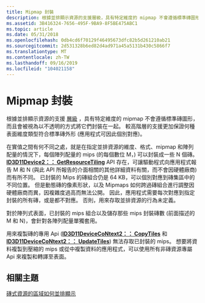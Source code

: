 ```yaml
---
title: Mipmap 封裝
description: 根據並排顯示資源的支援層級，具有特定維度的 mipmap 不會遵循標準磚圖形，而且會被視為以不透明的方式將它們封裝在一起。
ms.assetid: 3B416324-7656-495F-9BA9-8F5BE475ABC1
ms.topic: article
ms.date: 05/31/2018
ms.openlocfilehash: 0db4cd6f70129f46495673dfc82b5d261210ab21
ms.sourcegitcommit: 2d531328b6ed82d4ad971a45a5131b430c5866f7
ms.translationtype: MT
ms.contentlocale: zh-TW
ms.lasthandoff: 09/16/2019
ms.locfileid: "104021158"
---
```

# <a name="mipmap-packing"></a>Mipmap 封裝

根據並排顯示資源的支援 [層級](tiled-resources-features-tiers.md) ，具有特定維度的 mipmap 不會遵循標準磚圖形，而且會被視為以不透明的方式將它們封裝在一起。 較高階層的支援更加保證何種表面維度類型符合標準磚外形 (應用程式可因此個別對應)。

在實值之間有何不同之處，就是在指定並排資源的維度、格式、mipmap 和陣列配量的情況下，每個陣列配量的 mips (的每個數位 M，) 可以封裝成一些 N 個磚。 [**ID3D11Device2：： GetResourceTiling**](/windows/desktop/api/D3D11_2/nf-d3d11_2-id3d11device2-getresourcetiling) API 存在，可讓驅動程式向應用程式報告 M 和 N (與此 API 所報告的介面相關的其他詳細資料有關，而不會因硬體廠商) 而有所不同。 已封裝的 Mips 的磚組合仍是 64 KB，可以個別對應到磚集區中的不同位置。 但是動態磚的像素形狀，以及 Mipmaps 如何跨過磚組合進行調整因硬體廠商而異，因複雜度過高而無法公開。 因此，應用程式需要每次對應到指定封裝的所有磚，或是都不對應。 否則，用來存取並排資源的行為未定義。

對於陣列式表面，已封裝的 mips 組合以及儲存那些 mips 封裝磚數 (前面描述的 M 和 N)，會針對各陣列配量單獨套用。

用來複製磚的專用 Api ([**ID3D11DeviceCoNtext2：： CopyTiles**](/windows/desktop/api/D3D11_2/nf-d3d11_2-id3d11devicecontext2-copytiles) 和 [**ID3D11DeviceCoNtext2：： UpdateTiles**](/windows/desktop/api/D3D11_2/nf-d3d11_2-id3d11devicecontext2-updatetiles)) 無法存取已封裝的 mips。 想要將資料複製到壓縮的 mips 或從中複製資料的應用程式，可以使用所有非磚資源專屬 Api 來複製和轉譯至表面。

## <a name="related-topics"></a>相關主題

<dl> <dt>

[磚式資源的區域如何並排顯示](how-a-tiled-resource-s-area-is-tiled.md)
</dt> </dl>

 

 




